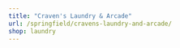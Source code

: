 ```yaml
---
title: "Craven's Laundry & Arcade"
url: /springfield/cravens-laundry-and-arcade/
shop: laundry
---
```

